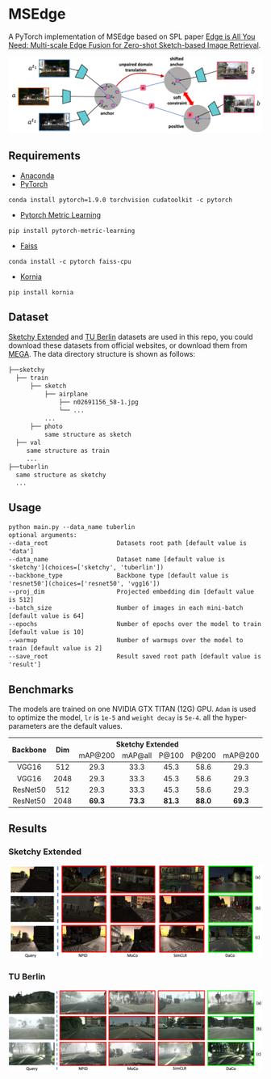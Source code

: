# MSEdge

A PyTorch implementation of MSEdge based on SPL
paper [Edge is All You Need: Multi-scale Edge Fusion for Zero-shot Sketch-based Image Retrieval]().

![Network Architecture](result/structure.png)

## Requirements

- [Anaconda](https://www.anaconda.com/download/)
- [PyTorch](https://pytorch.org)

```
conda install pytorch=1.9.0 torchvision cudatoolkit -c pytorch
```

- [Pytorch Metric Learning](https://kevinmusgrave.github.io/pytorch-metric-learning/)

```
pip install pytorch-metric-learning
```

- [Faiss](https://faiss.ai)

```
conda install -c pytorch faiss-cpu
```

- [Kornia](https://kornia.readthedocs.io)

```
pip install kornia
```

## Dataset

[Sketchy Extended](http://sketchy.eye.gatech.edu) and
[TU Berlin](http://cybertron.cg.tu-berlin.de/eitz/projects/classifysketch/) datasets are used in this repo, you could
download these datasets from official websites, or download them from
[MEGA](https://mega.nz/folder/IooQkZRJ#jLYcZ5PFK9jzxLN4FuOopg). The data directory structure is shown as follows:

 ```
├──sketchy
   ├── train
       ├── sketch
           ├── airplane
               ├── n02691156_58-1.jpg
               └── ...
           ...
       ├── photo
           same structure as sketch
   ├── val
      same structure as train
      ...
├──tuberlin
   same structure as sketchy
   ...
```

## Usage

```
python main.py --data_name tuberlin
optional arguments:
--data_root                   Datasets root path [default value is 'data']
--data_name                   Dataset name [default value is 'sketchy'](choices=['sketchy', 'tuberlin'])
--backbone_type               Backbone type [default value is 'resnet50'](choices=['resnet50', 'vgg16'])
--proj_dim                    Projected embedding dim [default value is 512]
--batch_size                  Number of images in each mini-batch [default value is 64]
--epochs                      Number of epochs over the model to train [default value is 10]
--warmup                      Number of warmups over the model to train [default value is 2]
--save_root                   Result saved root path [default value is 'result']
```

## Benchmarks

The models are trained on one NVIDIA GTX TITAN (12G) GPU. `Adam` is used to optimize the model, `lr` is `1e-5`
and `weight decay` is `5e-4`. all the hyper-parameters are the default values.

<table>
<thead>
  <tr>
    <th rowspan="2">Backbone</th>
    <th rowspan="2">Dim</th>
    <th colspan="4">Sketchy Extended</th>
    <th colspan="4">TU Berlin</th>
    <th rowspan="2">Download</th>
  </tr>
  <tr>
    <td align="center">mAP@200</td>
    <td align="center">mAP@all</td>
    <td align="center">P@100</td>
    <td align="center">P@200</td>
    <td align="center">mAP@200</td>
    <td align="center">mAP@all</td>
    <td align="center">P@100</td>
    <td align="center">P@200</td>
  </tr>
</thead>
<tbody>
  <tr>
    <td align="center">VGG16</td>
    <td align="center">512</td>
    <td align="center">29.3</td>
    <td align="center">33.3</td>
    <td align="center">45.3</td>
    <td align="center">58.6</td>
    <td align="center">29.3</td>
    <td align="center">33.3</td>
    <td align="center">45.3</td>
    <td align="center">58.7</td>
    <td align="center"><a href="https://pan.baidu.com/s/1yZhkba1EU79LwqgizDzTUA">agdw</a></td>
  </tr>
  <tr>
    <td align="center">VGG16</td>
    <td align="center">2048</td>
    <td align="center">29.3</td>
    <td align="center">33.3</td>
    <td align="center">45.3</td>
    <td align="center">58.6</td>
    <td align="center">29.3</td>
    <td align="center">33.3</td>
    <td align="center">45.3</td>
    <td align="center">58.7</td>
    <td align="center"><a href="https://pan.baidu.com/s/1yZhkba1EU79LwqgizDzTUA">agdw</a></td>
  </tr>
  <tr>
    <td align="center">ResNet50</td>
    <td align="center">512</td>
    <td align="center">29.3</td>
    <td align="center">33.3</td>
    <td align="center">45.3</td>
    <td align="center">58.6</td>
    <td align="center">29.3</td>
    <td align="center">33.3</td>
    <td align="center">45.3</td>
    <td align="center">58.7</td>
    <td align="center"><a href="https://pan.baidu.com/s/139IHtS2_tOZcEK2Qgt-yQw">5dzs</a></td>
  </tr>
  <tr>
    <td align="center">ResNet50</td>
    <td align="center">2048</td>
    <td align="center"><b>69.3</b></td>
    <td align="center"><b>73.3</b></td>
    <td align="center"><b>81.3</b></td>
    <td align="center"><b>88.0</b></td>
    <td align="center"><b>69.3</b></td>
    <td align="center"><b>73.3</b></td>
    <td align="center"><b>81.3</b></td>
    <td align="center"><b>88.0</b></td>
    <td align="center"><a href="https://pan.baidu.com/s/139IHtS2_tOZcEK2Qgt-yQw">5dzs</a></td>
  </tr>
</tbody>
</table>

## Results

### Sketchy Extended

![synthia](result/sketchy.png)

### TU Berlin

![cityscapes](result/tuberlin.png)
